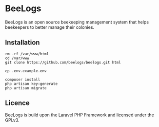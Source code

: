 # BeeLogs
BeeLogs is an open source beekeeping management system that helps beekeepers to better manage their colonies.

## Installation

    rm -rf /var/www/html
    cd /var/www
    git clone https://github.com/beelogs/beelogs.git html

    cp .env.example.env

    composer install
    php artisan key:generate
    php artisan migrate

## Licence
BeeLogs is build upon the Laravel PHP Framework and licensed under the GPLv3.